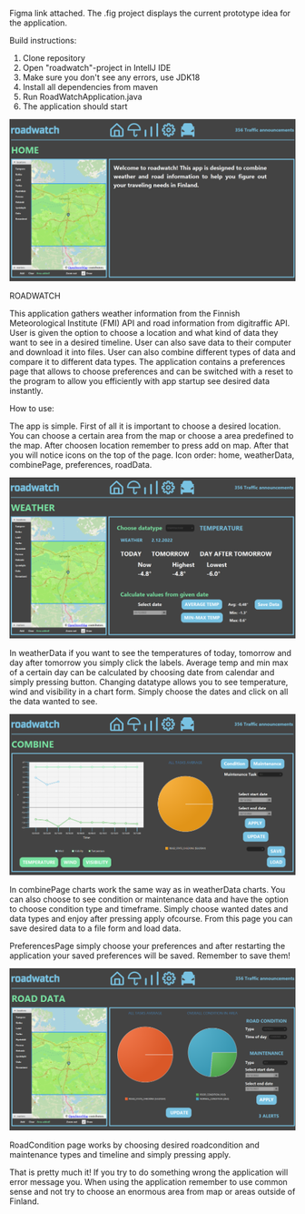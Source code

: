 Figma link attached. The .fig project displays the current prototype idea for the application.

Build instructions:

1. Clone repository
2. Open "roadwatch"-project in IntellJ IDE
3. Make sure you don't see any errors, use JDK18
4. Install all dependencies from maven
5. Run RoadWatchApplication.java
6. The application should start


![roadwatchHomeScreen.png](./roadwatchHomeScreen.png)

ROADWATCH

This application gathers weather information from the Finnish Meteorological Institute (FMI) API and road information from digitraffic API.
User is given the option to choose a location and what kind of data they want to see in a desired timeline.
User can also save data to their computer and download it into files. 
User can also combine different types of data and compare it to different data types.
The application contains a preferences page that allows to choose preferences and can be switched with a reset to the program to allow you
efficiently with app startup see desired data instantly. 



How to use:

The app is simple. First of all it is important to choose a desired location. You can choose a certain area from the map or choose a area
predefined to the map. After choosen location remember to press add on map. After that you will notice icons on the top of the page. 
Icon order: home, weatherData, combinePage, preferences, roadData. 

![roadwatchWeatherScreen.png](./roadwatchWeatherScreen.png)

In weatherData if you want to see the temperatures of today, tomorrow and day after tomorrow
you simply click the labels. Average temp and min max of a certain day can be calculated by choosing date from calendar and simply pressing button. Changing datatype
allows you to see temperature, wind and visibility in a chart form. Simply choose the dates and click on all the data wanted to see. 

![roadwatchCombinePage.png](./roadwatchCombinePage.png)

In combinePage charts work the same way as in weatherData charts. You can also choose to see condition or maintenance data and have the option to choose condition type and timeframe.
Simply choose wanted dates and data types and enjoy after pressing apply ofcourse. From this page you can save desired data to a file form and load data.

PreferencesPage simply choose your preferences and after restarting the application your saved preferences will be saved. Remember to save them!

![roadwatchRoadConditionPage.png](./roadwatchRoadConditionPage.png)

RoadCondition page works by choosing desired roadcondition and maintenance types and timeline and simply pressing apply.

That is pretty much it! If you try to do something wrong the application will error message you. When using the application remember to use common sense and not try
to choose an enormous area from map or areas outside of Finland.
